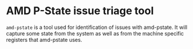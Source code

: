 # AMD P-State issue triage tool
`amd-pstate` is a tool used for identification of issues with amd-pstate.
It will capture some state from the system as well as from the machine specific registers that
amd-pstate uses.
